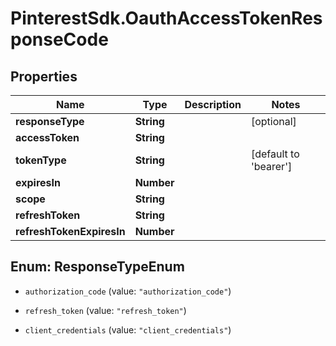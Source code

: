 # PinterestSdk.OauthAccessTokenResponseCode

## Properties

Name | Type | Description | Notes
------------ | ------------- | ------------- | -------------
**responseType** | **String** |  | [optional] 
**accessToken** | **String** |  | 
**tokenType** | **String** |  | [default to &#39;bearer&#39;]
**expiresIn** | **Number** |  | 
**scope** | **String** |  | 
**refreshToken** | **String** |  | 
**refreshTokenExpiresIn** | **Number** |  | 



## Enum: ResponseTypeEnum


* `authorization_code` (value: `"authorization_code"`)

* `refresh_token` (value: `"refresh_token"`)

* `client_credentials` (value: `"client_credentials"`)




